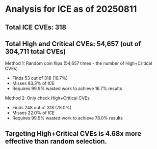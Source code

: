 # Analysis for ICE as of 20250811

## Total ICE CVEs: 318
## Total High and Critical CVEs: 54,657 (out of 304,711 total CVEs)

Method 1: Random coin flips (54,657 times - the number of High+Critical CVEs)
  - Finds 53 out of 318 (16.7%)
  - Misses 83.3% of ICE
  - Requires 99.9% wasted work to achieve 16.7% results

Method 2: Only check High+Critical CVEs
  - Finds 248 out of 318 (78.0%)
  - Misses 22.0% of ICE
  - Requires 99.5% wasted work to achieve 78.0% results

## Targeting High+Critical CVEs is 4.68x more effective than random selection.
